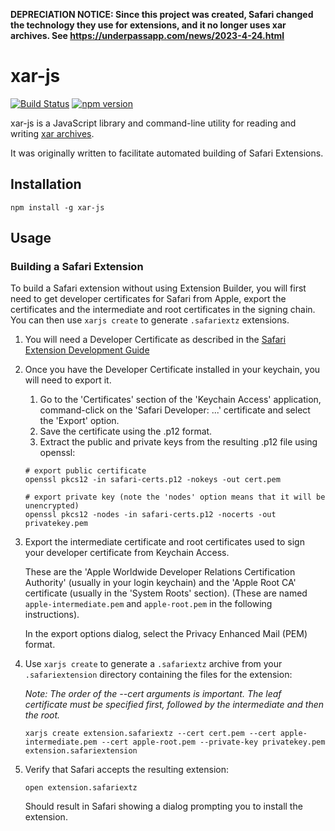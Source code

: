 **DEPRECIATION NOTICE: Since this project was created, Safari changed the technology they use for extensions, and it no longer uses xar archives. See https://underpassapp.com/news/2023-4-24.html**

# xar-js
[![Build Status](https://travis-ci.org/robertknight/xar-js.png?branch=master)](https://travis-ci.org/robertknight/xar-js) [![npm version](https://badge.fury.io/js/xar-js.svg)](http://badge.fury.io/js/xar-js)

xar-js is a JavaScript library and command-line utility for reading and writing [xar archives](https://en.wikipedia.org/wiki/Xar_%28archiver%29).

It was originally written to facilitate automated building of Safari Extensions.

## Installation

`npm install -g xar-js`

## Usage

### Building a Safari Extension

To build a Safari extension without using Extension Builder, you
will first need to get developer certificates for Safari from
Apple, export the certificates and the intermediate and root
certificates in the signing chain. You can then use `xarjs create`
to generate `.safariextz` extensions.

1. You will need a Developer Certificate as described in the [Safari Extension Development Guide](https://developer.apple.com/library/safari/documentation/Tools/Conceptual/SafariExtensionGuide/UsingExtensionBuilder/UsingExtensionBuilder.html)
1. Once you have the Developer Certificate installed in your
   keychain, you will need to export it.
   1. Go to the 'Certificates' section of the 'Keychain Access'
      application, command-click on the 'Safari Developer: ...'
      certificate and select the 'Export' option.
   2. Save the certificate using the .p12 format.
   3. Extract the public and private keys from the resulting
      .p12 file using openssl:

    ````
    # export public certificate
    openssl pkcs12 -in safari-certs.p12 -nokeys -out cert.pem

    # export private key (note the 'nodes' option means that it will be unencrypted)
    openssl pkcs12 -nodes -in safari-certs.p12 -nocerts -out privatekey.pem
    ````
3. Export the intermediate certificate and root certificates used
   to sign your developer certificate from Keychain Access.

   These are the 'Apple Worldwide Developer Relations Certification Authority' (usually in your login keychain) and the 'Apple Root CA' certificate (usually in the 'System Roots' section).
   (These are named `apple-intermediate.pem` and `apple-root.pem`
    in the following instructions).

   In the export options dialog, select the Privacy Enhanced Mail (PEM) format.
4. Use `xarjs create` to generate a `.safariextz` archive from your
   `.safariextension` directory containing the files for the extension:

   _Note: The order of the --cert arguments is important. The leaf certificate must be specified first,
   followed by the intermediate and then the root._

   ````
   xarjs create extension.safariextz --cert cert.pem --cert apple-intermediate.pem --cert apple-root.pem --private-key privatekey.pem extension.safariextension
   ````
5. Verify that Safari accepts the resulting extension:
   ````
   open extension.safariextz
   ````
   Should result in Safari showing a dialog prompting you to install
   the extension.
